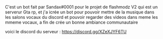 C'est un bot fait par Sandax#0001 pour le projet de flashmodz V2 qui est un serverur Gta rp, et j'a icrée un bot pour pouvoir mettre de la musique dans les salons vocaux  du  discord et pouvoir regarder des videos dans meme les mmeme vocaux, a fin de crée un bonne ambiance communautaire  


voici le discord du serveur :  https://discord.gg/XZeXJYF6TU
